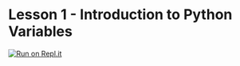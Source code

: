 # Lesson 1 - Introduction to Python Variables

[![Run on Repl.it](https://replit.com/badge/github/CoffeePoweredComputers/Lesson-1---Introduction-to-Python-Variables)](https://replit.com/new/github/CoffeePoweredComputers/Lesson-1---Introduction-to-Python-Variables)
